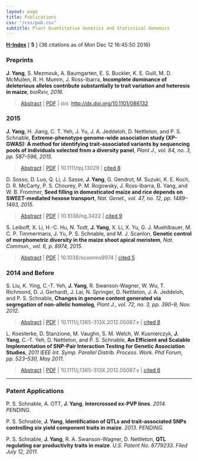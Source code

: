 ```yaml
---
layout: page
title: Publications
css: "/css/pub.css"
subtitle: Plant Quantitative Genetics and Statistical Genomics
---
```




__[H-Index](https://scholar.google.com/citations?hl=en&user=2CiKnzkAAAAJ)__ [ __5__ ] (36 citations as of Mon Dec 12 16:45:50 2016)  

### Preprints

__J. Yang__, S. Mezmouk, A. Baumgarten, E. S. Buckler, K. E. Guill, M. D. McMullen, R. H. Mumm, J. Ross-Ibarra, __Incomplete dominance of deleterious alleles contribute substantially to trait variation and heterosis in maize__, *bioRxiv, 2016.*  
> [Abstract](http://biorxiv.org/content/early/2016/11/07/086132) | [PDF](http://biorxiv.org/content/biorxiv/early/2016/11/07/086132.full.pdf) | doi: http://dx.doi.org/10.1101/086132

### 2015


__J. Yang__, H. Jiang, C. T. Yeh, J. Yu, J. A. Jeddeloh, D. Nettleton, and P. S. Schnable, __Extreme-phenotype genome-wide association study (XP-GWAS): A method for identifying trait-associated variants by sequencing pools of individuals selected from a diversity panel__, *Plant J., vol. 84, no. 3, pp. 587–596, 2015.*  
> [Abstract](http://doi.wiley.com/10.1111/tpj.13029) | [PDF](http://onlinelibrary.wiley.com/doi/10.1111/tpj.13029/epdf) | 10.1111/tpj.13029 | [cited 8](https://scholar.google.com/scholar?oi=bibs&hl=en&cites=4727081806497409997&as_sdt=5)

D. Sosso, D. Luo, Q. Li, J. Sasse, __J. Yang__, G. Gendrot, M. Suzuki, K. E. Koch, D. R. McCarty, P. S. Chourey, P. M. Rogowsky, J. Ross-Ibarra, B. Yang, and W. B. Frommer, __Seed filling in domesticated maize and rice depends on SWEET-mediated hexose transport__, *Nat. Genet., vol. 47, no. 12, pp. 1489–1493, 2015.*  
> [Abstract](http://www.nature.com/ng/journal/v47/n12/full/ng.3422.html) | [PDF](http://www.nature.com/ng/journal/v47/n12/pdf/ng.3422.pdf) | 10.1038/ng.3422 | [cited 9](https://scholar.google.com/scholar?oi=bibs&hl=en&cites=14940779386657346302&as_sdt=5)

S. Leiboff, X. Li, H.-C. Hu, N. Todt, __J. Yang__, X. Li, X. Yu, G. J. Muehlbauer, M. C. P. Timmermans, J. Yu, P. S. Schnable, and M. J. Scanlon, __Genetic control of morphometric diversity in the maize shoot apical meristem__, *Nat. Commun., vol. 6, p. 8974, 2015.*  
> [Abstract](http://www.nature.com/ncomms/2015/151120/ncomms9974/full/ncomms9974.html) | [PDF](http://www.nature.com/ncomms/2015/151120/ncomms9974/pdf/ncomms9974.pdf) | 10.1038/ncomms9974 | [cited 5](https://scholar.google.com/scholar?oi=bibs&hl=en&cites=15673008105270802385&as_sdt=5)


### 2014 and Before

S. Liu, K. Ying, C.-T. Yeh, __J. Yang__, R. Swanson-Wagner, W. Wu, T. Richmond, D. J. Gerhardt, J. Lai, N. Springer, D. Nettleton, J. A. Jeddeloh, and P. S. Schnable, __Changes in genome content generated via segregation of non-allelic homolog__, *Plant J., vol. 72, no. 3, pp. 390–9, Nov. 2012.*  
> [Abstract](http://onlinelibrary.wiley.com/doi/10.1111/j.1365-313X.2012.05087.x/abstract) | [PDF](http://onlinelibrary.wiley.com/doi/10.1111/j.1365-313X.2012.05087.x/epdf) | 10.1111/j.1365-313X.2012.05087.x | [cited 8](https://scholar.google.com/scholar?oi=bibs&hl=en&cites=12628450597487851072&as_sdt=5)


L. Koesterke, D. Stanzione, M. Vaughn, S. M. Welch, W. Kusnierczyk, __J. Yang__, C.-T. Yeh, D. Nettleton, and P. S. Schnable, __An Efficient and Scalable Implementation of SNP-Pair Interaction Testing for Genetic Association Studies__, *2011 IEEE Int. Symp. Parallel Distrib. Process. Work. Phd Forum, pp. 523–530, May 2011.*  
> [Abstract](http://ieeexplore.ieee.org/document/6008872/?arnumber=6008872) | [PDF](http://ieeexplore.ieee.org/stamp/stamp.jsp?arnumber=6008872) | 10.1111/j.1365-313X.2012.05087.x | [cited 6](https://scholar.google.com/scholar?oi=bibs&hl=en&cites=15468679869872245348&as_sdt=5)

------------------------

### Patent Applications

P. S. Schnable, A. OTT, __J. Yang__, __Intercrossed ex-PVP lines__.  *2014. PENDING.*

P. S. Schnable, __J. Yang__, __Identification of QTLs and trait-associated SNPs controlling six yield component traits in maize__. *2013. PENDING.*

P. S. Schnable, __J. Yang__, R. A. Swanson-Wagner, D. Nettleton, __QTL regulating ear productivity traits in maize__. *U.S. Patent No. 8779233. Filed July 12, 2011.*
